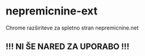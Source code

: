 # nepremicnine-ext
Chrome razširiteve za spletno stran nepremicnine.net <br>
 
## !!! NI ŠE NARED ZA UPORABO !!!
